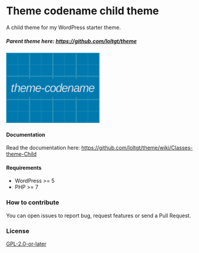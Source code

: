 # Theme codename child theme

A child theme for my WordPress starter theme.

##### Parent theme here: https://github.com/loltgt/theme

<img src="screenshot.png" alt="Theme codename child theme" width="50%" />


#### Documentation

Read the documentation here: https://github.com/loltgt/theme/wiki/Classes-theme-Child


#### Requirements

* WordPress >= 5
* PHP >= 7


### How to contribute

You can open issues to report bug, request features or send a Pull Request.


### License

[GPL-2.0-or-later](LICENSE)
